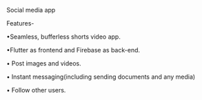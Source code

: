 Social media app


Features- 

•Seamless, bufferless shorts video app.

•Flutter as frontend and Firebase as back-end.

• Post images and videos.

• Instant messaging(including sending documents and any media)

• Follow other users.
